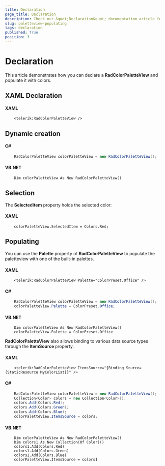```yaml
---
title: Declaration
page_title: Declaration
description: Check our &quot;Declaration&quot; documentation article for the RadColorPicker {{ site.framework_name }} control.
slug: paletteview-populating
tags: declaration
published: True
position: 3
---
```


# Declaration

This article demonstrates how you can declare a __RadColorPaletteView__ and populate it with colors.

## XAML Declaration

#### __XAML__
```XAML
	<telerik:RadColorPaletteView />
```

## Dynamic creation

#### __C#__
```C#
	RadColorPaletteView colorPaletteView = new RadColorPaletteView();
```

#### __VB.NET__
```VB.NET
	Dim colorPaletteView As New RadColorPaletteView()
```

## Selection

The __SelectedItem__ property holds the selected color:				

#### __XAML__
```XAML
	colorPaletteView.SelectedItem = Colors.Red;
```

## Populating

You can use the __Palette__ property of __RadColorPaletteView__ to populate the paletteview with one of the built-in palettes.				

#### __XAML__
```XAML
	<telerik:RadColorPaletteView Palette="ColorPreset.Office" />
```

#### __C#__
```C#
	RadColorPaletteView colorPaletteView = new RadColorPaletteView();
	colorPaletteView.Palette = ColorPreset.Office;
```

#### __VB.NET__
```VB.NET
	Dim colorPaletteView As New RadColorPaletteView()
	colorPaletteView.Palette = ColorPreset.Office
```
    
__RadColorPaletteView__  also allows binding to various data source types through the __ItemSource__ property.				

#### __XAML__
```XAML
	<telerik:RadColorPaletteView ItemsSource="{Binding Source={StaticResource MyColorList}}" />
```

#### __C#__
```C#
	RadColorPaletteView colorPaletteView = new RadColorPaletteView();
	Collection<Color> colors = new Collection<Color>();
	colors.Add(Colors.Red);
	colors.Add(Colors.Green);
	colors.Add(Colors.Blue);
	colorPaletteView.ItemsSource = colors;
```

#### __VB.NET__
```VB.NET
	Dim colorPaletteView As New RadColorPaletteView()
	Dim colors1 As New Collection(Of Color)()
	colors1.Add(Colors.Red)
	colors1.Add(Colors.Green)
	colors1.Add(Colors.Blue)
	colorPaletteView.ItemsSource = colors1
```